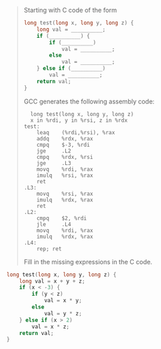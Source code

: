 > Starting with C code of the form
> ```c
> long test(long x, long y, long z) {
>     long val = __________;
>     if (__________) {
>         if (__________)
>             val = __________;
>         else
>             val = __________;
>     } else if (__________)
>         val = __________;
>     return val;
> }
> ```
> 
> GCC generates the following assembly code:
> ```Assembly
>   long test(long x, long y, long z)
>   x in %rdi, y in %rsi, z in %rdx
> test:
>     leaq    (%rdi,%rsi), %rax
>     addq    %rdx, %rax
>     cmpq    $-3, %rdi
>     jge     .L2
>     cmpq    %rdx, %rsi
>     jge     .L3
>     movq    %rdi, %rax
>     imulq   %rsi, %rax
>     ret
> .L3:
>     movq    %rsi, %rax
>     imulq   %rdx, %rax
>     ret
> .L2:
>     cmpq    $2, %rdi
>     jle     .L4
>     movq    %rdi, %rax
>     imulq   %rdx, %rax
> .L4:
>     rep; ret
> ```
> 
> Fill in the missing expressions in the C code.


```c
long test(long x, long y, long z) {
    long val = x + y + z;
    if (x < -3) {
        if (y < z)
            val = x * y;
        else
            val = y * z;
    } else if (x > 2)
        val = x * z;
    return val;
}
```
